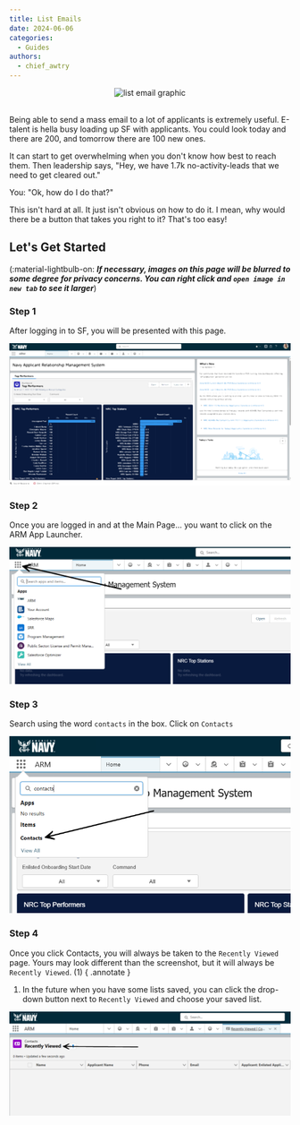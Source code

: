 ```yaml
---
title: List Emails
date: 2024-06-06
categories:
  - Guides
authors:
  - chief_awtry
---
```


<center><img src="https://navyofficerjobs.info/images/email-list.webp" alt="list email graphic" width=50%></img></center></br>

Being able to send a mass email to a lot of applicants is extremely useful. E-talent is hella busy loading up SF with applicants. You could look today and there are 200, and tomorrow there are 100 new ones.

It can start to get overwhelming when you don't know how best to reach them. Then leadership says, "Hey, we have 1.7k no-activity-leads that we need to get cleared out."

You: "Ok, how do I do that?"

<!-- more -->

 This isn't hard at all. It just isn't obvious on how to do it. I mean, why would there be a button that takes you right to it? That's too easy!

## Let's Get Started

(:material-lightbulb-on: ***If necessary, images on this page will be blurred to some degree for privacy concerns. You can right click and `open image in new tab` to see it larger***)

### Step 1

After logging in to SF, you will be presented with this page. 

![main-page](main-page.png)

### Step 2

Once you are logged in and at the Main Page... you want to click on the ARM App Launcher.

![arm-button](arm-button.png)

### Step 3

Search using the word `contacts` in the box. Click on `Contacts`

![arm-contacts](arm-contacts.png)

### Step 4

Once you click Contacts, you will always be taken to the `Recently Viewed` page. Yours may look different than the screenshot, but it will always be `Recently Viewed`. (1) { .annotate }

1. In the future when you have some lists saved, you can click the drop-down button next to `Recently Viewed` and choose your saved list.

![recently-viewed](recently-viewed.png)
